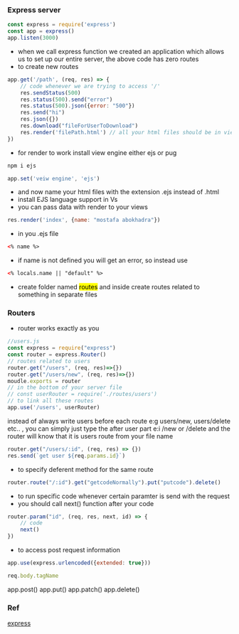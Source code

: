 ### Express server
```js
const express = require('express')
const app = express()
app.listen(3000)
```
- when we call express function we created an application which allows us to set up our entire server, the above code has zero routes
- to create new routes
```js
app.get('/path', (req, res) => {
    // code whenever we are trying to access '/'
    res.sendStatus(500)
    res.status(500).send("error")
    res.status(500).json({error: "500"})
    res.send("hi")
    res.json({})
    res.download("fileForUserToDownload")
    res.render('filePath.html') // all your html files should be in views folder
})
```
- for render to work install view engine either ejs or pug
```bash
npm i ejs
```
```js
app.set('veiw engine', 'ejs')
```
- and now name your html files with the extension .ejs instead of .html
- install EJS language support in Vs
- you can pass data with render to your views
```js
res.render('index', {name: "mostafa abokhadra"})
```
- in you .ejs file
```html
<% name %>
```
- if name is not defined you will get an error, so instead use 
```html
<% locals.name || "default" %>
```
- create folder named <mark>routes</mark> and inside create routes related to something in separate files

### Routers
- router works exactly as you 
```js
//users.js
const express = require("express")
const router = express.Router()
// routes related to users
router.get("/users", (req, res)=>{})
router.get("/users/new", (req, res)=>{})
moudle.exports = router
// in the bottom of your server file
// const userRouter = require('./routes/users')
// to link all these routes
app.use('/users', userRouter)
```
instead of always write users before each route e:g users/new, users/delete etc.. , you can simply just type the after user part e:i /new or /delete and the router will know that it is users route from your file name

```js
router.get("/users/:id", (req, res) => {})
res.send(`get user ${req.params.id}`)
```

- to specify deferent method for the same route
```js
router.route("/:id").get("getcodeNormally").put("putcode").delete()
```

- to run specific code whenever certain paramter is send with the request
- you should call next() function after your code
```js
router.param("id", (req, res, next, id) => {
    // code
    next()
})
```

- to access post request information
```js
app.use(express.urlencoded({extended: true}))

req.body.tagName
```
app.post()
app.put()
app.patch()
app.delete()

### Ref
[express](https://www.youtube.com/watch?v=SccSCuHhOw0)